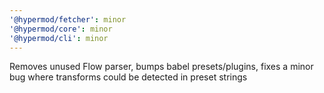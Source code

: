 ```yaml
---
'@hypermod/fetcher': minor
'@hypermod/core': minor
'@hypermod/cli': minor
---
```


Removes unused Flow parser, bumps babel presets/plugins, fixes a minor bug where transforms could be detected in preset strings
